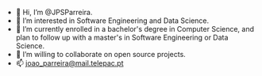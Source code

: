 - 👋 Hi, I’m @JPSParreira.
- 👀 I’m interested in Software Engineering and Data Science.
- 🌱 I’m currently enrolled in a bachelor's degree in Computer Science, and plan to follow up with a master's in Software Engineering or Data Science.
- 💞️ I’m willing to collaborate on open source projects.
- 📫 joao_parreira@mail.telepac.pt

<!---
JPParreira76/JPParreira76 is a ✨ special ✨ repository because its `README.md` (this file) appears on your GitHub profile.
You can click the Preview link to take a look at your changes.
--->
